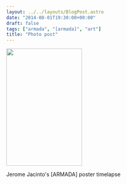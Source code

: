 ```yaml
---
layout: ../../layouts/BlogPost.astro
date: "2014-08-01T19:30:00+00:00"
draft: false
tags: ["armada", "[armada]", "art"]
title: "Photo post"
---
```


<img src='/assets/blog/img/2014-08-01-photo-post/550d52779026a16037150c3c09b03e18baa3cc1756db4913749fb7bc5486e15b.gif' width='200' height='309' style="width: 200px" />

Jerome Jacinto's [ARMADA] poster timelapse
